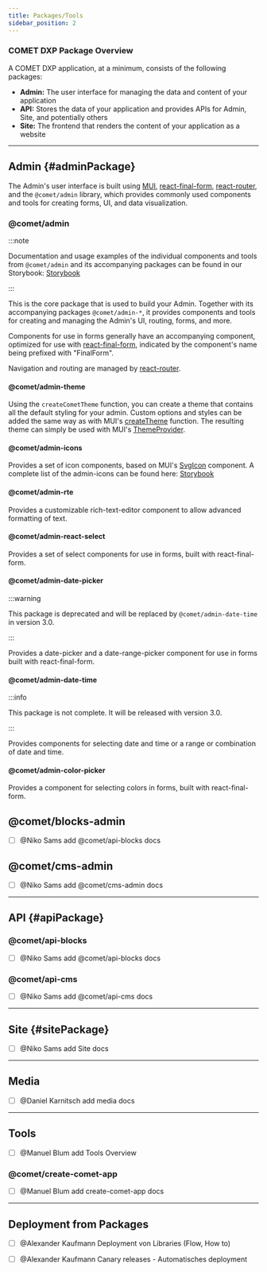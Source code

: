```yaml
---
title: Packages/Tools
sidebar_position: 2
---
```


### COMET DXP Package Overview

A COMET DXP application, at a minimum, consists of the following packages:
* **Admin:** The user interface for managing the data and content of your application
* **API:** Stores the data of your application and provides APIs for Admin, Site, and potentially others
* **Site:** The frontend that renders the content of your application as a website

---

## Admin {#adminPackage}

The Admin's user interface is built using [MUI](https://mui.com/), [react-final-form](https://final-form.org/react), [react-router](https://reactrouter.com/), and the `@comet/admin` library, which provides commonly used components and tools for creating forms, UI, and data visualization.

### @comet/admin

:::note

Documentation and usage examples of the individual components and tools from `@comet/admin` and its accompanying packages can be found in our Storybook: [Storybook](https://comet-admin.netlify.app/)

:::

This is the core package that is used to build your Admin. Together with its accompanying packages `@comet/admin-*`, it provides components and tools for creating and managing the Admin's UI, routing, forms, and more.

Components for use in forms generally have an accompanying component, optimized for use with [react-final-form](https://final-form.org/react), indicated by the component's name being prefixed with "FinalForm".

Navigation and routing are managed by [react-router](https://reactrouter.com/).

#### @comet/admin-theme

Using the `createCometTheme` function, you can create a theme that contains all the default styling for your admin. Custom options and styles can be added the same way as with MUI's [createTheme](https://mui.com/material-ui/customization/theming/#api) function. The resulting theme can simply be used with MUI's [ThemeProvider](https://mui.com/material-ui/customization/theming/#theme-provider).

#### @comet/admin-icons

Provides a set of icon components, based on MUI's [SvgIcon](https://mui.com/material-ui/icons/#svgicon) component.
A complete list of the admin-icons can be found here: [Storybook](https://comet-admin.netlify.app/?path=/story/docs-icons-list--page)

<!--TODO: The link will change to “https://comet-admin.netlify.app/?path=/story/docs-icons-all-icons--page“ when merged: -->

#### @comet/admin-rte

Provides a customizable rich-text-editor component to allow advanced formatting of text.

#### @comet/admin-react-select

Provides a set of select components for use in forms, built with react-final-form.

#### @comet/admin-date-picker

:::warning

This package is deprecated and will be replaced by `@comet/admin-date-time` in version 3.0.

:::

Provides a date-picker and a date-range-picker component for use in forms built with react-final-form.

#### @comet/admin-date-time

:::info

This package is not complete. It will be released with version 3.0.

:::

Provides components for selecting date and time or a range or combination of date and time.

#### @comet/admin-color-picker

Provides a component for selecting colors in forms, built with react-final-form.

## @comet/blocks-admin

- [ ] @Niko Sams add @comet/api-blocks docs
<!-- TODO: add block -->

## @comet/cms-admin

- [ ] @Niko Sams add @comet/cms-admin docs
<!-- TODO: add block -->

---

## API {#apiPackage}

### @comet/api-blocks

- [ ] @Niko Sams add @comet/api-blocks docs
<!-- TODO: add block -->

### @comet/api-cms

- [ ] @Niko Sams add @comet/api-cms docs
<!-- TODO: add block -->

---

## Site {#sitePackage}

- [ ] @Niko Sams add Site docs

---

## Media
- [ ] @Daniel Karnitsch add media docs

---

## Tools

- [ ] @Manuel Blum add Tools Overview

### @comet/create-comet-app

- [ ] @Manuel Blum add create-comet-app docs

---

## Deployment from Packages

- [ ] @Alexander Kaufmann Deployment von Libraries (Flow, How to)

- [ ] @Alexander Kaufmann Canary releases - Automatisches deployment
